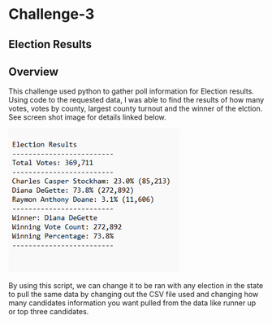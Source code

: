 # Challenge-3

## Election Results 

##
## Overview

This challenge used python to gather poll information for Election results. Using code to the requested data, I was able to find the results of how many votes, votes by county, largest county turnout and the winner of the elction. See screen shot image for details linked below.

![Image_1](Screenshot.png)

By using this script, we can change it to be ran with any election in the state to pull the same data by changing out the CSV file used and changing how many candidates information you want pulled from the data like runner up or top three candidates.
